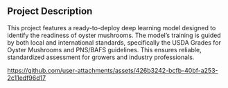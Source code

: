 ## Project Description 

This project features a ready-to-deploy deep learning model designed to identify the readiness of oyster mushrooms. The model’s training is guided by both local and international standards, specifically the USDA Grades for Oyster Mushrooms and PNS/BAFS guidelines. This ensures reliable, standardized assessment for growers and industry professionals.


https://github.com/user-attachments/assets/426b3242-bcfb-40bf-a253-2c11edf96d17

